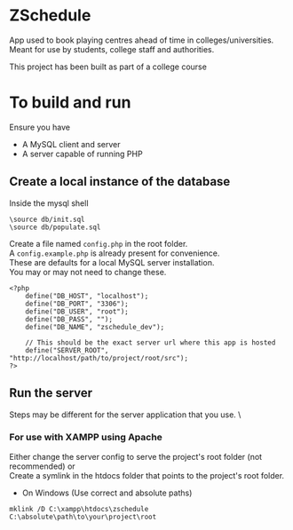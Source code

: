 # ZSchedule

App used to book playing centres ahead of time in colleges/universities. Meant for use by students, college staff and authorities.

This project has been built as part of a college course

# To build and run

Ensure you have

-   A MySQL client and server
-   A server capable of running PHP

## Create a local instance of the database

Inside the mysql shell

```
\source db/init.sql
\source db/populate.sql
```

Create a file named `config.php` in the root folder. \
A `config.example.php` is already present for convenience. \
These are defaults for a local MySQL server installation. \
You may or may not need to change these.

```
<?php
	define("DB_HOST", "localhost");
	define("DB_PORT", "3306");
	define("DB_USER", "root");
	define("DB_PASS", "");
	define("DB_NAME", "zschedule_dev");

	// This should be the exact server url where this app is hosted
	define("SERVER_ROOT", "http://localhost/path/to/project/root/src");
?>
```

## Run the server

Steps may be different for the server application that you use. \

### For use with XAMPP using Apache

Either change the server config to serve the project's root folder (not recommended) or \
Create a symlink in the htdocs folder that points to the project's root folder.

-   On Windows (Use correct and absolute paths)

```
mklink /D C:\xampp\htdocs\zschedule C:\absolute\path\to\your\project\root
```
